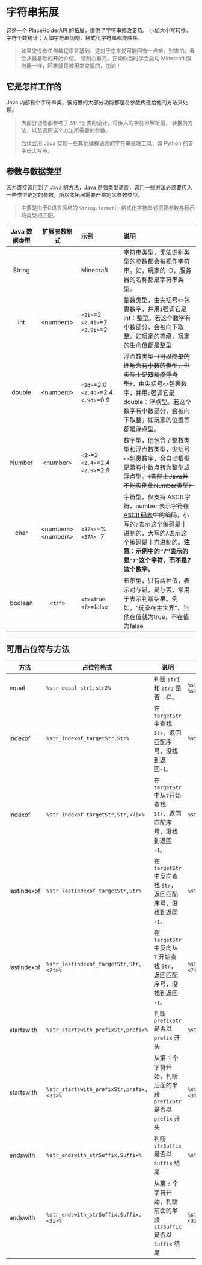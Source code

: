 # 字符串拓展
这是一个 [PlaceHolderAPI](http://placeholderapi.com/) 的拓展，提供了字符串修改支持。
小如大小写转换，字符个数统计；大如字符串切割，格式化字符串都能胜任。

> 如果您没有任何编程语言基础，这对于您来说可能回有一点难，别害怕，我会从最基础的开始介绍。
> 请耐心看完，正如你当时学会启动 Minecraft 服务器一样，困难就是被用来克服的，加油！

## 它是怎样工作的

Java 内部有个字符串类，该拓展的大部分功能都是将参数传递给他的方法来处理。

> 大部分功能都参考了 String 类的设计，将传入的字符串解析后，
> 转换为方法，以及调用这个方法所需要的参数。
> 
> 后续会用 Java 实现一些其他编程语言的字符串处理工具，如 Python 的首字母大写等。

## 参数与数据类型

因为直接调用到了 Java 的方法，Java 是强类型语言，调用一些方法必须要传入一些类型确定的参数，所以本拓展需要严格定义参数类型。

> 主要是由于C语言风格的 `String.format()` 格式化字符串必须要参数与标示符类型相匹配。

| Java 数据类型 | 扩展参数格式 | 示例 | 说明 |
|  :----:  | :----:  |  :----  | :----  |
| String | | Minecraft | 字符串类型，无法识别类型的参数都会被视作字符串。如，玩家的 ID，服务器的名称都是字符串类型。 |
| int | \<number`i`\> | `<2i>`=2 `<2.4i>`=2 `<2.9i>`=2 | 整数类型，由尖括号`<>`包裹数字，并用`i`强调它是 int：整型。若这个数字有小数部分，会被向下取整。如玩家的等级，玩家的生命值都是整型 |
| double | \<number`d`\> | `<2d>`=2.0 `<2.4d>`=2.4 `<.9d>`=0.9 | 浮点数类型~~（可以简单的理解为有小数的类型，但实际上是**双**精度浮点型）~~，由尖括号`<>`包裹数字，并用`d`强调它是 double：浮点型。若这个数字有小数部分，会被向下取整。如玩家的位置等都是浮点型。 |
| Number | \<number\> | `<2>`=2 `<2.4>`=2.4 `<2.9>`=2.9 | 数字型，他包含了整数类型和浮点数类型，尖括号`<>`包裹数字，会自动根据是否有小数点转为整型或浮点型。~~（实际上Java并不能实例化Number类型）~~ |
| char | \<number`a`\> \<number`A`\> | `<37a>`=% `<37A>`=7 | 字符型，仅支持 ASCII 字符，number 表示字符在[ ASCII 码表]( https://tool.ip138.com/ascii_code/ )中的编码，小写的`a`表示这个编码是十进制的，大写的`A`表示这个编码是十六进制的。**注意：示例中的“7”表示的是`'7'`这个字符，而不是7这个数字。**|
| boolean | \<`t`/`f`\> | `<t>`=true `<f>`=false | 布尔型，只有两种值，表示对与错，是与否，常用于表示判断结果。例如，“玩家在主世界”，当他在值就为true，不在值为false |

## 可用占位符与方法
| 方法 | 占位符格式 | 说明 | 简写 |
| ---- | ---- | ---- | ---- |
| equal | `%str_equal_str1,str2%` | 判断 `str1` 和 `str2` 是否一样。 | `%str_eq_str1,str2%` `%str_=_str1,str2%` |
| indexof | `%str_indexof_targetStr,Str%` | 在 `targetStr` 中查找 `Str`，返回匹配序号，没找到返回`-1`。  | `%str_index_Str,Str%` |
| indexof | `%str_indexof_targetStr,Str,<7i>%` | 在 `targetStr` 中从`7`开始查找 `Str`，返回匹配序号，没找到返回 `-1`。 | `%str_index_Str,Str,<7i>%` |
| lastindexof | `%str_lastindexof_targetStr,Str%` | 在 `targetStr` 中反向查找 `Str`，返回匹配序号，没找到返回 `-1`。  | `%str_lastindexof_Str,Str%` |
| lastindexof | `%str_lastindexof_targetStr,Str,<7i>%` | 在 `targetStr` 中反向从 `7` 开始查找 `Str`，返回匹配序号，没找到返回 `-1`。 | `%str_lastindexof_Str,Str,<7i>%` |
| startswith | `%str_startswith_prefixStr,prefix%` | 判断 `prefixStr` 是否以 `prefix` 开头 | `%str_start_prefixStr,prefix%` |
| startswith | `%str_startswith_prefixStr,prefix,<3i>%` | 从第 `3` 个字符开始，判断后面的半段 `prefixStr` 是否以 `prefix` 开头 | `%str_start_prefixStr,prefix,<3i>%` |
| endswith | `%str_endswith_strSuffix,Suffix%` | 判断 `strSuffix` 是否以 `Suffix` 结尾 | `%str_ends_strSuffix,Suffix%` |
| endswith | `%str_endswith_strSuffix,Suffix,<3i>%` | 从第 `3` 个字符开始，判断前面的半段 `strSuffix` 是否以 `Suffix` 结尾 | `%str_ends_strSuffix,Suffix,<3i>%` |

